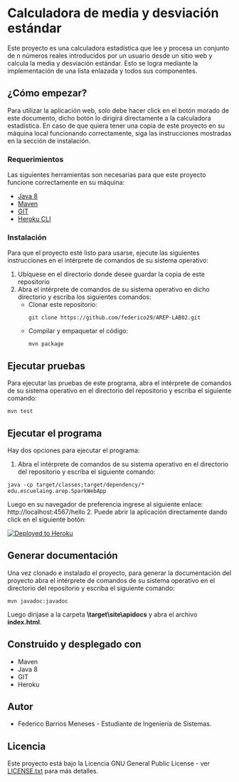 # Calculadora de media y desviación estándar
Este proyecto es una calculadora estadística que lee y procesa un conjunto de n números reales introducidos por un 
usuario desde un sitio web y calcula la media y desviación estándar. Esto se logra mediante la implementación de una lista enlazada 
y todos sus componentes.

## ¿Cómo empezar?
Para utilizar la aplicación web, solo debe hacer click en el botón morado de este documento, dicho botón lo dirigirá directamente a
la calculadora estadística.
En caso de que quiera tener una copia de este proyecto en su máquina local funcionando 
correctamente, siga las instrucciones mostradas en la sección de instalación.

### Requerimientos
Las siguientes herramientas son necesarias para que este proyecto funcione correctamente en su máquina:
- [Java 8](https://www.java.com/es/)
- [Maven](https://maven.apache.org/download.cgi)
- [GIT](https://git-scm.com/downloads)
- [Heroku CLI](https://devcenter.heroku.com/articles/heroku-cli)

### Instalación
Para que el proyecto esté listo para usarse, ejecute las siguientes instrucciones en el intérprete de 
comandos de su sistema operativo:

1. Ubíquese en el directorio donde desee guardar la copia de este repositorio
2. Abra el intérprete de comandos de su sistema operativo en dicho directorio y escriba los siguientes 
   comandos:
    - Clonar este repositorio:
        ```
        git clone https://github.com/federico29/AREP-LAB02.git
        ```
    - Compilar y empaquetar el código:
        ```
        mvn package
        ```

## Ejecutar pruebas
Para ejecutar las pruebas de este programa, abra el intérprete de comandos de su sistema operativo en 
el directorio del repositorio y escriba el siguiente comando:
```
mvn test
```

## Ejecutar el programa
Hay dos opciones para ejecutar el programa:
1. Abra el intérprete de comandos de su sistema operativo en el directorio del 
repositorio y escriba el siguiente comando:
```
java -cp target/classes;target/dependency/* edu.escuelaing.arep.SparkWebApp
```
Luego en su navegador de preferencia ingrese al siguiente enlace: http://localhost:4567/hello
2. Puede abrir la aplicación directamente dando click en el siguiente botón:

[![Deployed to Heroku](https://www.herokucdn.com/deploy/button.png)](https://fathomless-coast-19607.herokuapp.com/hello)

## Generar documentación
Una vez clonado e instalado el proyecto, para generar la documentación del proyecto abra el intérprete 
de comandos de su sistema operativo en el directorio del repositorio y escriba el siguiente comando:
```
mvn javadoc:javadoc
```
Luego dirijase a la carpeta **\target\site\apidocs** y abra el archivo **index.html**.

## Construido y desplegado con
- Maven
- Java 8
- GIT
- Heroku

## Autor
- Federico Barrios Meneses - Estudiante de Ingeniería de Sistemas.

## Licencia
Este proyecto está bajo la Licencia GNU General Public License - ver 
[LICENSE.txt](https://github.com/federico29/AREP-LAB02/blob/master/LICENSE.txt) para más detalles.
